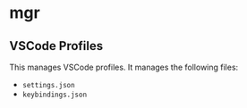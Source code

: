 # mgr

## VSCode Profiles

This manages VSCode profiles. It manages the following files:

- `settings.json`
- `keybindings.json`

